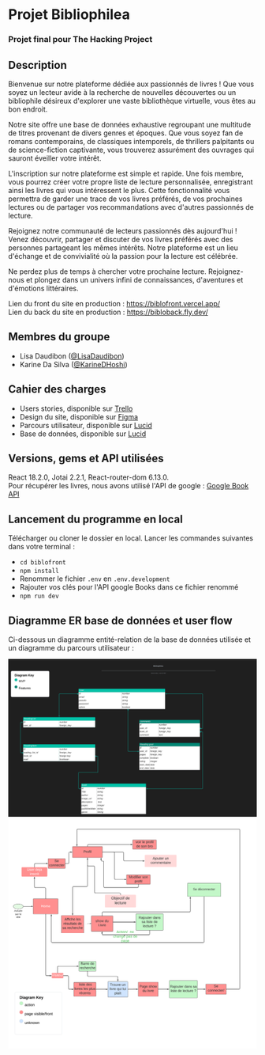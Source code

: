 # Projet Bibliophilea
### Projet final pour The Hacking Project

## Description
Bienvenue sur notre plateforme dédiée aux passionnés de livres ! Que vous soyez un lecteur avide à la recherche de nouvelles découvertes ou un bibliophile désireux d'explorer une vaste bibliothèque virtuelle, vous êtes au bon endroit.

Notre site offre une base de données exhaustive regroupant une multitude de titres provenant de divers genres et époques. Que vous soyez fan de romans contemporains, de classiques intemporels, de thrillers palpitants ou de science-fiction captivante, vous trouverez assurément des ouvrages qui sauront éveiller votre intérêt.

L'inscription sur notre plateforme est simple et rapide. Une fois membre, vous pourrez créer votre propre liste de lecture personnalisée, enregistrant ainsi les livres qui vous intéressent le plus. Cette fonctionnalité vous permettra de garder une trace de vos livres préférés, de vos prochaines lectures ou de partager vos recommandations avec d'autres passionnés de lecture.

Rejoignez notre communauté de lecteurs passionnés dès aujourd'hui ! Venez découvrir, partager et discuter de vos livres préférés avec des personnes partageant les mêmes intérêts. Notre plateforme est un lieu d'échange et de convivialité où la passion pour la lecture est célébrée.

Ne perdez plus de temps à chercher votre prochaine lecture. Rejoignez-nous et plongez dans un univers infini de connaissances, d'aventures et d'émotions littéraires.

Lien du front du site en production : https://biblofront.vercel.app/ <br>
Lien du back du site en production : https://bibloback.fly.dev/

## Membres du groupe
- Lisa Daudibon ([@LisaDaudibon](https://github.com/LisaDaudibon))
- Karine Da Silva ([@KarineDHoshi](https://github.com/KarineDHoshi))

## Cahier des charges
- Users stories, disponible sur [Trello](https://trello.com/b/Z6enKCr3/bibliophilea)
- Design du site, disponible sur [Figma](https://www.figma.com/file/uRhLGqQICvoBwltWtevLgU/Bibliophilea---UX?type=design&node-id=23%3A74&mode=design&t=BE6TTDzn20AP1KKx-1)
- Parcours utilisateur, disponible sur [Lucid](https://lucid.app/lucidchart/c5b84471-91be-49ba-a42b-9e3b5f00db26/edit?invitationId=inv_df78d465-6c57-4837-98a1-e723a0ec80b7)
- Base de données, disponible sur [Lucid](https://lucid.app/lucidchart/be1afbe0-d56f-4f66-a56b-4dc367683c0e/edit?viewport_loc=-2352%2C-911%2C4096%2C1724%2C0_0&invitationId=inv_fd6ddcef-7bf7-40d4-ba60-c3853a03e6b7)

## Versions, gems et API utilisées
React 18.2.0, Jotai 2.2.1, React-router-dom 6.13.0. <br>
Pour récupérer les livres, nous avons utilisé l'API de google : [Google Book API](https://www.google.com/books/jsapi.js)

## Lancement du programme en local
Télécharger ou cloner le dossier en local. Lancer les commandes suivantes dans votre terminal : 
- `cd biblofront`
- `npm install`
- Renommer le fichier `.env` en `.env.development`
- Rajouter vos clés pour l'API google Books dans ce fichier renommé
- `npm run dev`

## Diagramme ER base de données et user flow
Ci-dessous un diagramme entité-relation de la base de données utilisée et un diagramme du parcours utilisateur :

<img src=/public/Bibliophilea.png width="700">
<img src=/public/UserFlow_Bibliophilea.png width="700">